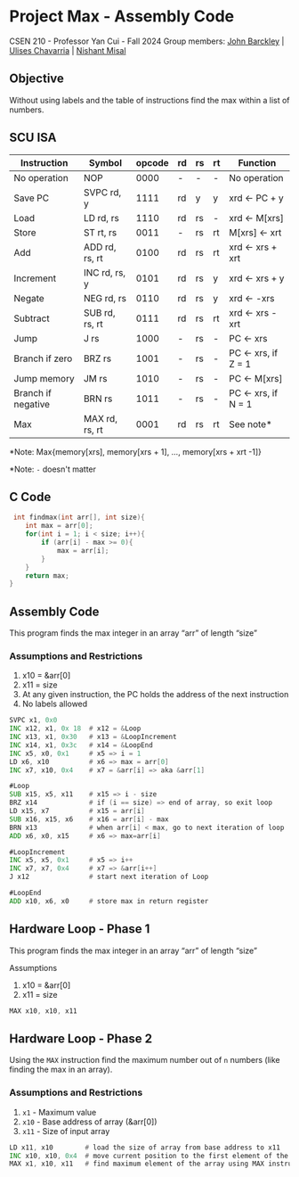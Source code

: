 # Project Max - Assembly Code
CSEN 210 - Professor Yan Cui - Fall 2024
Group members: [John Barckley](mailto:jbarckley@scu.edu) | [Ulises Chavarria](mailto:uchavarria@scu.edu) | [Nishant Misal](mailto:nmisal@scu.edu)

## Objective
Without using labels and the table of instructions find the max within a list of numbers.

## SCU ISA
| Instruction        | Symbol         | opcode | rd  | rs  | rt  | Function            |
| ------------------ | -------------- | ------ | --- | --- | --- | ------------------- |
| No operation       | NOP            | 0000   | -   | -   | -   | No operation        |
| Save PC            | SVPC rd, y     | 1111   | rd  | y   | y   | xrd <- PC + y       |
| Load               | LD rd, rs      | 1110   | rd  | rs  | -   | xrd <- M[xrs]       |
| Store              | ST rt, rs      | 0011   | -   | rs  | rt  | M[xrs] <- xrt       |
| Add                | ADD rd, rs, rt | 0100   | rd  | rs  | rt  | xrd <- xrs + xrt    |
| Increment          | INC rd, rs, y  | 0101   | rd  | rs  | y   | xrd <- xrs + y      |
| Negate             | NEG rd, rs     | 0110   | rd  | rs  | y   | xrd <- -xrs         |
| Subtract           | SUB rd, rs, rt | 0111   | rd  | rs  | rt  | xrd <- xrs - xrt    |
| Jump               | J rs           | 1000   | -   | rs  | -   | PC <- xrs           |
| Branch if zero     | BRZ rs         | 1001   | -   | rs  | -   | PC <- xrs, if Z = 1 |
| Jump memory        | JM rs          | 1010   | -   | rs  | -   | PC <- M[xrs]        |
| Branch if negative | BRN rs         | 1011   | -   | rs  | -   | PC <- xrs, if N = 1 |
| Max                | MAX rd, rs, rt | 0001   | rd  | rs  | rt  | See note*           |

*Note: Max{memory[xrs], memory[xrs + 1], …, memory[xrs + xrt -1]}

*Note: `-` doesn't matter 

## C Code
```c
 int findmax(int arr[], int size){
    int max = arr[0]; 
    for(int i = 1; i < size; i++){
        if (arr[i] - max >= 0){
            max = arr[i]; 
        }
    }
    return max;
}
```

## Assembly Code
This program finds the max integer in an array “arr” of length “size”

### Assumptions and Restrictions
1. x10 = &arr[0]
2. x11 = size
3. At any given instruction, the PC holds the address of the next instruction
4. No labels allowed

```asm
SVPC x1, 0x0
INC x12, x1, 0x 18  # x12 = &Loop
INC x13, x1, 0x30   # x13 = &LoopIncrement
INC x14, x1, 0x3c   # x14 = &LoopEnd
INC x5, x0, 0x1     # x5 => i = 1
LD x6, x10          # x6 => max = arr[0]
INC x7, x10, 0x4    # x7 = &arr[i] => aka &arr[1]

#Loop
SUB x15, x5, x11    # x15 => i - size
BRZ x14             # if (i == size) => end of array, so exit loop
LD x15, x7          # x15 = arr[i]
SUB x16, x15, x6    # x16 = arr[i] - max
BRN x13             # when arr[i] < max, go to next iteration of loop
ADD x6, x0, x15     # x6 => max=arr[i]

#LoopIncrement
INC x5, x5, 0x1     # x5 => i++
INC x7, x7, 0x4     # x7 => &arr[i++]
J x12               # start next iteration of Loop

#LoopEnd
ADD x10, x6, x0     # store max in return register
```

## Hardware Loop - Phase 1
This program finds the max integer in an array “arr” of length “size”

Assumptions
1. x10 = &arr[0]
2. x11 = size

```asm
MAX x10, x10, x11
```

## Hardware Loop - Phase 2
Using the `MAX` instruction find the maximum number out of `n` numbers (like finding the max in an array).

### Assumptions and Restrictions
1. `x1` - Maximum value
2. `x10` - Base address of array (&arr[0])
3. `x11` - Size of input array

```asm
LD x11, x10        # load the size of array from base address to x11
INC x10, x10, 0x4  # move current position to the first element of the array
MAX x1, x10, x11   # find maximum element of the array using MAX instruction
```
